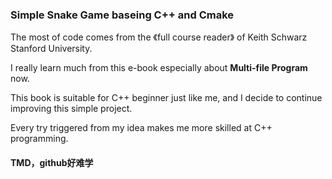 ### Simple Snake Game baseing C++ and Cmake

The most of code comes from the 《full course reader》 of Keith Schwarz Stanford University.

I really learn much from this e-book especially about **Multi-file Program** now.

This book is suitable for C++ beginner just like me, and I decide to continue improving this simple project.

Every try triggered from my idea makes me more  skilled at C++ programming.

#### TMD，github好难学